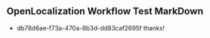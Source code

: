 ## OpenLocalization Workflow Test MarkDown
* db78d6ae-f73a-470a-8b3d-dd83caf2695f thanks!

<!--HONumber=Jul16_HO3-->


